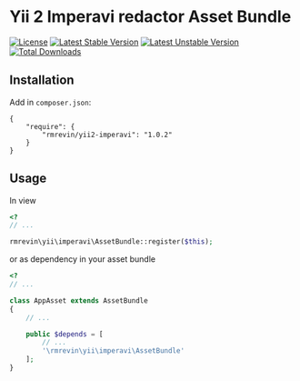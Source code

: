 Yii 2 Imperavi redactor Asset Bundle
===============================
[![License](https://poser.pugx.org/rmrevin/yii2-imperavi/license.svg)](https://packagist.org/packages/rmrevin/yii2-imperavi)
[![Latest Stable Version](https://poser.pugx.org/rmrevin/yii2-imperavi/v/stable.svg)](https://packagist.org/packages/rmrevin/yii2-imperavi)
[![Latest Unstable Version](https://poser.pugx.org/rmrevin/yii2-imperavi/v/unstable.svg)](https://packagist.org/packages/rmrevin/yii2-imperavi)
[![Total Downloads](https://poser.pugx.org/rmrevin/yii2-imperavi/downloads.svg)](https://packagist.org/packages/rmrevin/yii2-imperavi)

Installation
------------
Add in `composer.json`:
```
{
    "require": {
        "rmrevin/yii2-imperavi": "1.0.2"
    }
}
```

Usage
-----
In view
```php
<?
// ...

rmrevin\yii\imperavi\AssetBundle::register($this);

```

or as dependency in your asset bundle
```php
<?
// ...

class AppAsset extends AssetBundle
{
	// ...

	public $depends = [
		// ...
		'\rmrevin\yii\imperavi\AssetBundle'
	];
}

```